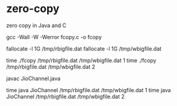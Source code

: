 zero-copy
=========

zero copy in Java and C

gcc -Wall -W -Werror fcopy.c -o fcopy


fallocate -l 1G /tmp/rbigfile.dat
fallocate -l 1G /tmp/wbigfile.dat

time ./fcopy /tmp/rbigfile.dat /tmp/wbigfile.dat 1
time ./fcopy /tmp/rbigfile.dat /tmp/wbigfile.dat 2

javac JioChannel.java

time java JioChannel /tmp/rbigfile.dat /tmp/wbigfile.dat 1
time java JioChannel /tmp/rbigfile.dat /tmp/wbigfile.dat 2


